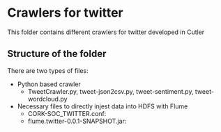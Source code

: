 # Crawlers for twitter

This folder contains different crawlers for twitter developed in Cutler

## Structure of the folder

There are two types of files:

* Python based crawler
  * TweetCrawler.py, tweet-json2csv.py, tweet-sentiment.py, tweet-wordcloud.py
* Necessary files to directly injest data into HDFS with Flume
  * CORK-SOC_TWITTER.conf:
  * flume.twitter-0.0.1-SNAPSHOT.jar:
